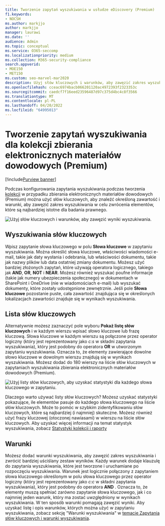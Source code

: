 ```yaml
---
title: Tworzenie zapytań wyszukiwania w usłudze eDiscovery (Premium)
f1.keywords:
- NOCSH
ms.author: markjjo
author: markjjo
manager: laurawi
ms.date: ''
audience: Admin
ms.topic: conceptual
ms.service: O365-seccomp
ms.localizationpriority: medium
ms.collection: M365-security-compliance
search.appverid:
- MOE150
- MET150
ms.custom: seo-marvel-mar2020
description: Użyj słów kluczowych i warunków, aby zawęzić zakres wyszukiwania podczas wyszukiwania danych przy użyciu eDiscovery (Premium) w Microsoft 365.
ms.openlocfilehash: cceac6974bacb066201120ac4972393f2323353c
ms.sourcegitcommit: caedcf7f16eed23596487d97c375d4bc4c8f3566
ms.translationtype: MT
ms.contentlocale: pl-PL
ms.lasthandoff: 04/20/2022
ms.locfileid: "64995013"
---
```

# <a name="build-search-queries-for-collections-in-ediscovery-premium"></a>Tworzenie zapytań wyszukiwania dla kolekcji zbierania elektronicznych materiałów dowodowych (Premium)

[!include[Purview banner](../includes/purview-rebrand-banner.md)]

Podczas konfigurowania zapytania wyszukiwania podczas tworzenia [kolekcji](collections-overview.md) w przypadku zbierania elektronicznych materiałów dowodowych (Premium) można użyć słów kluczowych, aby znaleźć określoną zawartość i warunki, aby zawęzić zakres wyszukiwania w celu zwrócenia elementów, które są najbardziej istotne dla badania prawnego.

![Użyj słów kluczowych i warunków, aby zawęzić wyniki wyszukiwania.](../media/SearchQueryBox.png)

## <a name="keyword-searches"></a>Wyszukiwania słów kluczowych

Wpisz zapytanie słowa kluczowego w polu **Słowa kluczowe** w zapytaniu wyszukiwania. Można określić słowa kluczowe, właściwości wiadomości e-mail, takie jak daty wysłania i odebrania, lub właściwości dokumentu, takie jak nazwy plików lub data ostatniej zmiany dokumentu. Możesz użyć bardziej złożonych zapytań, które używają operatora logicznego, takiego jak **AND**, **OR**, **NOT** i **NEAR**. Możesz również wyszukać poufne informacje (takie jak numery ubezpieczenia społecznego) w dokumentach w SharePoint i OneDrive (nie w wiadomościach e-mail) lub wyszukać dokumenty, które zostały udostępnione zewnętrznie. Jeśli pole **Słowa kluczowe** pozostanie puste, cała zawartość znajdująca się w określonych lokalizacjach zawartości znajduje się w wynikach wyszukiwania.

## <a name="keyword-list"></a>Lista słów kluczowych

Alternatywnie możesz zaznaczyć pole wyboru **Pokaż listę słów kluczowych** i w każdym wierszu wpisać słowo kluczowe lub frazę kluczową. Słowa kluczowe w każdym wierszu są połączone przez operator logiczny (który jest reprezentowany jako *c:s* w składni zapytania wyszukiwania), który jest podobny do operatora **OR** w utworzonym zapytaniu wyszukiwania. Oznacza to, że elementy zawierające dowolne słowo kluczowe w dowolnym wierszu znajdują się w wynikach wyszukiwania. Możesz dodać do 180 wierszy na liście słów kluczowych w zapytaniach wyszukiwania zbierania elektronicznych materiałów dowodowych (Premium).

![Użyj listy słów kluczowych, aby uzyskać statystyki dla każdego słowa kluczowego w zapytaniu.](../media/KeywordListSearch.png)

Dlaczego warto używać listy słów kluczowych? Możesz uzyskać statystyki pokazujące, ile elementów pasuje do każdego słowa kluczowego na liście słów kluczowych. Może to pomóc w szybkim zidentyfikowaniu słów kluczowych, które są najbardziej (i najmniej) skuteczne. Możesz również użyć frazy kluczowej (otoczonej nawiasami) w wierszu na liście słów kluczowych. Aby uzyskać więcej informacji na temat statystyk wyszukiwania, zobacz [Statystyki kolekcji i raporty](collection-statistics-reports.md)

## <a name="conditions"></a>Warunki

Możesz dodać warunki wyszukiwania, aby zawęzić zakres wyszukiwania i zwrócić bardziej uściślany zestaw wyników. Każdy warunek dodaje klauzulę do zapytania wyszukiwania, które jest tworzone i uruchamiane po rozpoczęciu wyszukiwania. Warunek jest logicznie połączony z zapytaniem słowa kluczowego określonym w polu słowa kluczowego przez operator logiczny (który jest reprezentowany jako *c:c* w składni zapytania wyszukiwania), który jest podobny do operatora **AND** . Oznacza to, że elementy muszą spełniać zarówno zapytanie słowa kluczowego, jak i co najmniej jeden warunk, który ma zostać uwzględniony w wynikach wyszukiwania. W ten sposób warunki pomagają zawęzić wyniki. Aby uzyskać listę i opis warunków, których można użyć w zapytaniu wyszukiwania, zobacz sekcję "Warunki wyszukiwania" w [temacie Zapytania słów kluczowych i warunki wyszukiwania](keyword-queries-and-search-conditions.md#search-conditions).
